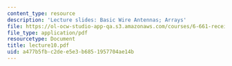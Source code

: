 ```yaml
---
content_type: resource
description: 'Lecture slides: Basic Wire Antennas; Arrays'
file: https://ol-ocw-studio-app-qa.s3.amazonaws.com/courses/6-661-receivers-antennas-and-signals-spring-2003/a477b5fbc2dee5e3b6851957704ae14b_lecture10.pdf
file_type: application/pdf
resourcetype: Document
title: lecture10.pdf
uid: a477b5fb-c2de-e5e3-b685-1957704ae14b
---
```

